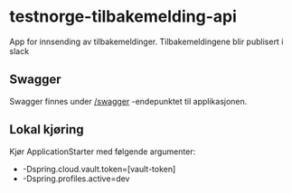 # testnorge-tilbakemelding-api
App for innsending av tilbakemeldinger. Tilbakemeldingene blir publisert i slack

## Swagger
Swagger finnes under [/swagger](https://testnorge-tilbakemelding-api.dev.adeo.no/swagger) -endepunktet til applikasjonen.

## Lokal kjøring
Kjør ApplicationStarter med følgende argumenter:
 - -Dspring.cloud.vault.token=[vault-token]
 - -Dspring.profiles.active=dev